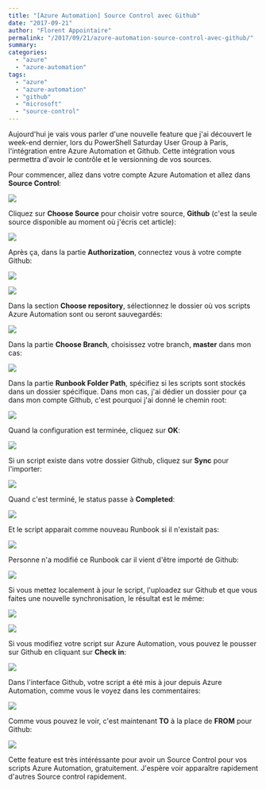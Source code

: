 ```yaml
---
title: "[Azure Automation] Source Control avec Github"
date: "2017-09-21"
author: "Florent Appointaire"
permalink: "/2017/09/21/azure-automation-source-control-avec-github/"
summary:
categories: 
  - "azure"
  - "azure-automation"
tags: 
  - "azure"
  - "azure-automation"
  - "github"
  - "microsoft"
  - "source-control"
---
```

Aujourd'hui je vais vous parler d'une nouvelle feature que j'ai découvert le week-end dernier, lors du PowerShell Saturday User Group à Paris, l'intégration entre Azure Automation et Github. Cette intégration vous permettra d'avoir le contrôle et le versionning de vos sources.

Pour commencer, allez dans votre compte Azure Automation et allez dans **Source Control**:

![](https://cloudyjourney.fr/wp-content/uploads/2018/01/3056.AASCG01.png)

Cliquez sur **Choose Source** pour choisir votre source, **Github** (c'est la seule source disponible au moment où j'écris cet article):

![](https://cloudyjourney.fr/wp-content/uploads/2018/01/3056.AASCG02.png)

Après ça, dans la partie **Authorization**, connectez vous à votre compte Github:

![](https://cloudyjourney.fr/wp-content/uploads/2018/01/6661.AASCG03.png)

![](https://cloudyjourney.fr/wp-content/uploads/2018/01/3755.AASCG04.png)

Dans la section **Choose repository**, sélectionnez le dossier où vos scripts Azure Automation sont ou seront sauvegardés:

![](https://cloudyjourney.fr/wp-content/uploads/2018/01/3755.AASCG05.png)

Dans la partie **Choose Branch**, choisissez votre branch, **master** dans mon cas:

[![](https://cloudyjourney.fr/wp-content/uploads/2018/01/6735.AASCG06.png)](https://cloudyjourney.fr/wp-content/uploads/2018/01/6735.AASCG06.png)

Dans la partie **Runbook Folder Path**, spécifiez si les scripts sont stockés dans un dossier spécifique. Dans mon cas, j'ai dédier un dossier pour ça dans mon compte Github, c'est pourquoi j'ai donné le chemin root:

![](https://cloudyjourney.fr/wp-content/uploads/2018/01/6735.AASCG07.png)

Quand la configuration est terminée, cliquez sur **OK**:

[![](https://cloudyjourney.fr/wp-content/uploads/2018/01/0550.AASCG08.png)](https://cloudyjourney.fr/wp-content/uploads/2018/01/0550.AASCG08.png)

Si un script existe dans votre dossier Github, cliquez sur **Sync** pour l'importer:

[![](https://cloudyjourney.fr/wp-content/uploads/2018/01/0550.AASCG09.png)](https://cloudyjourney.fr/wp-content/uploads/2018/01/0550.AASCG09.png)

Quand c'est terminé, le status passe à **Completed**:

[![](https://cloudyjourney.fr/wp-content/uploads/2018/01/4452.AASCG10.png)](https://cloudyjourney.fr/wp-content/uploads/2018/01/4452.AASCG10.png)

Et le script apparait comme nouveau Runbook si il n'existait pas:

[![](https://cloudyjourney.fr/wp-content/uploads/2018/01/4452.AASCG11.png)](https://cloudyjourney.fr/wp-content/uploads/2018/01/4452.AASCG11.png)

Personne n'a modifié ce Runbook car il vient d'être importé de Github:

[![](https://cloudyjourney.fr/wp-content/uploads/2018/01/8176.AASCG12.png)](https://cloudyjourney.fr/wp-content/uploads/2018/01/8176.AASCG12.png)

Si vous mettez localement à jour le script, l'uploadez sur Github et que vous faites une nouvelle synchronisation, le résultat est le même:

[![](https://cloudyjourney.fr/wp-content/uploads/2018/01/8176.AASCG13.png)](https://cloudyjourney.fr/wp-content/uploads/2018/01/8176.AASCG13.png)

[![](https://cloudyjourney.fr/wp-content/uploads/2018/01/2781.AASCG14.png)](https://cloudyjourney.fr/wp-content/uploads/2018/01/2781.AASCG14.png)

Si vous modifiez votre script sur Azure Automation, vous pouvez le pousser sur Github en cliquant sur **Check in**:

[![](https://cloudyjourney.fr/wp-content/uploads/2018/01/2781.AASCG15.png)](https://cloudyjourney.fr/wp-content/uploads/2018/01/2781.AASCG15.png)

Dans l'interface Github, votre script a été mis à jour depuis Azure Automation, comme vous le voyez dans les commentaires:

[![](https://cloudyjourney.fr/wp-content/uploads/2018/01/5140.AASCG16.png)](https://cloudyjourney.fr/wp-content/uploads/2018/01/5140.AASCG16.png)

Comme vous pouvez le voir, c'est maintenant **TO** à la place de **FROM** pour Github:

[![](https://cloudyjourney.fr/wp-content/uploads/2018/01/5140.AASCG17.png)](https://cloudyjourney.fr/wp-content/uploads/2018/01/5140.AASCG17.png)

Cette feature est très intéréssante pour avoir un Source Control pour vos scripts Azure Automation, gratuitement. J'espère voir apparaître rapidement d'autres Source control rapidement.
